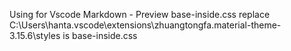 Using for Vscode Markdown - Preview
base-inside.css replace C:\Users\hanta\.vscode\extensions\zhuangtongfa.material-theme-3.15.6\styles is base-inside.css